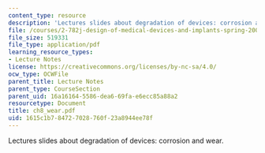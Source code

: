 ```yaml
---
content_type: resource
description: 'Lectures slides about degradation of devices: corrosion and wear.'
file: /courses/2-782j-design-of-medical-devices-and-implants-spring-2006/1615c1b784727028760f23a8944ee78f_ch8_wear.pdf
file_size: 519331
file_type: application/pdf
learning_resource_types:
- Lecture Notes
license: https://creativecommons.org/licenses/by-nc-sa/4.0/
ocw_type: OCWFile
parent_title: Lecture Notes
parent_type: CourseSection
parent_uid: 16a16164-5586-dea6-69fa-e6ecc85a88a2
resourcetype: Document
title: ch8_wear.pdf
uid: 1615c1b7-8472-7028-760f-23a8944ee78f
---
```

Lectures slides about degradation of devices: corrosion and wear.